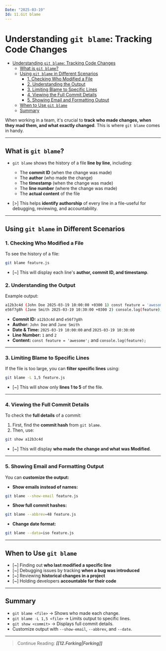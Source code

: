 ```yaml
---
Date: "2025-03-19"
Id: 11.Git blame
---
```


# Understanding `git blame`: Tracking Code Changes

<!--toc:start-->

- [Understanding `git blame`: Tracking Code Changes](#understanding-git-blame-tracking-code-changes)
  - [What is `git blame`?](#what-is-git-blame)
  - [Using `git blame` in Different Scenarios](#using-git-blame-in-different-scenarios)
    - [1. Checking Who Modified a File](#1-checking-who-modified-a-file)
    - [2. Understanding the Output](#2-understanding-the-output)
    - [3. Limiting Blame to Specific Lines](#3-limiting-blame-to-specific-lines)
    - [4. Viewing the Full Commit Details](#4-viewing-the-full-commit-details)
    - [5. Showing Email and Formatting Output](#5-showing-email-and-formatting-output)
  - [When to Use `git blame`](#when-to-use-git-blame)
  - [Summary](#summary)
  <!--toc:end-->

When working in a team, it's crucial to **track who made changes, when they mad them, and what exactly changed**. This is where `git blame` comes in handy.

---

## What is `git blame`?

- `git blame` shows the history of a file **line by line**, including:

  - The **commit ID** (when the change was made)
  - The **author** (who made the change)
  - The **timestamp** (when the change was made)
  - The **line number** (where the change was made)
  - The **actual content** of the file

- [>] This helps **identify authorship** of every line in a file-useful for debugging, reviewing, and accountability.

---

## Using `git blame` in Different Scenarios

### 1. Checking Who Modified a File

To see the history of a file:

```bash
git blame feature.js
```

- [~] This will display each line's **author, commit ID, and timestamp**.

### 2. Understanding the Output

Example output:

```bash
a12b3c4d (John Doe 2025-03-19 10:00:00 +0300 1) const feature = 'awesome';
e56f7g8h (Jane Smith 2025-03-19 10:30:00 +0300 2) console.log(feature);
```

- **Commit ID:** `a12b3c4d` and `e56f7g8h`
- **Author:** `John Doe` and `Jane Smith`
- **Date & Time:** `2025-03-19 10:00:00` and `2025-03-19 10:30:00`
- **Line Number:** `1` and `2`
- **Content:** `const feature = 'awesome';` and `console.log(feature);`

---

### 3. Limiting Blame to Specific Lines

If the file is too large, you can **filter specific lines** using:

```bash
git blame -L 1,5 feature.js
```

- [~] This will show only **lines 1 to 5** of the file.

---

### 4. Viewing the Full Commit Details

To check the **full details** of a commit:

1. First, find the **commit hash** from `git blame`.
2. Then, use:

```bash
git show a12b3c4d
```

- [~] This will display **who made the change and what was Modified**.

---

### 5. Showing Email and Formatting Output

You can **customize the output:**

- **Show emails instead of names:**

```bash
git blame --show-email feature.js
```

- **Show full commit hashes:**

```bash
git blame --abbrev=48 feature.js
```

- **Change date format:**

```bash
git blame --data=iso feature.js
```

---

## When to Use `git blame`

- [~] Finding out **who last modified a specific line**
- [~] Debugging issues by tracking **when a bug was introduced**
- [~] Reviewing **historical changes in a project**
- [~] Holding developers **accountable for their code**

---

## Summary

- `git blame <file>` -> Shows who made each change.
- `git blame -L 1,5 <file>` -> Limits output to specific lines.
- `git show <commit>` -> Displays full commit details.
- Customize output with `--show-email`, `--abbrev`, and `--date`.

---

> Continue Reading: **_[[12.Forking|Forking]]_**
